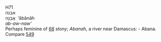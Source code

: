 <body>
  <p>H71<br>  אבנה  <br> אֲבָנָה  ‎  ‘ăbânâh  <br><i>ab-aw-naw‘ </i><br>Perhaps feminine of <a href="h0068.htm">68</a>  <i>stony</i>; <i>Abanah</i>, a river near Damascus: - Abana. Compare <a href="h0549.htm">549</a> <br></p>
 </body>
